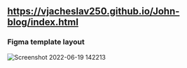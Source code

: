 ## https://vjacheslav250.github.io/John-blog/index.html

### Figma template layout
![Screenshot 2022-06-19 142213](https://user-images.githubusercontent.com/85240436/174478545-fcf21f8e-d07e-4ee2-9c05-5f39d07a4c31.png)



